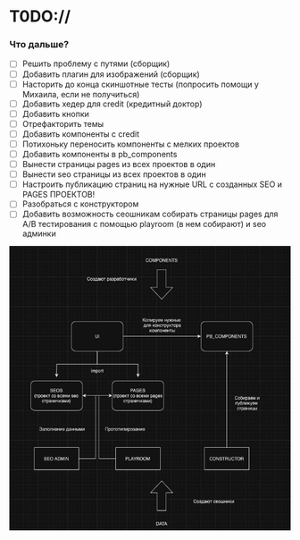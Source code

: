 # T0DO://
### Что дальше?

- [ ] Решить проблему с путями (сборщик)
- [ ] Добавить плагин для изображений (сборщик)
- [ ] Насторить до конца скиншотные тесты (попросить помощи у Михаила, если не получиться)
- [ ] Добавить хедер для credit (кредитный доктор)
- [ ] Добавить кнопки
- [ ] Отрефакторить темы
- [ ] Добавить компоненты с credit
- [ ] Потихоньку переносить компоненты с мелких проектов
- [ ] Добавить компоненты в pb_components
- [ ] Вынести страницы pages из всех проектов в один
- [ ] Вынести seo страницы из всех проектов в один
- [ ] Настроить публикацию страниц на нужные URL с созданных SEO и PAGES ПРОЕКТОВ!
- [ ] Разобраться с конструктором
- [ ] Добавить возможность сеошникам собирать страницы pages для A/B тестирования с помощью playroom (в нем собирают) и seo админки

![Roadmap](./static/roadmap.jpg)
